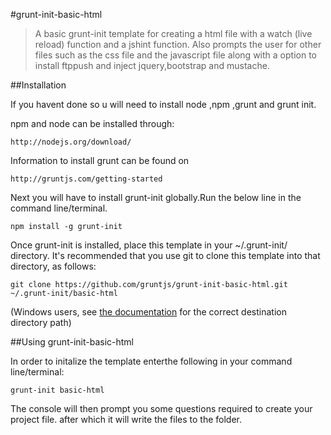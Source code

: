 #grunt-init-basic-html

> A basic grunt-init template for creating a html file with a watch (live reload) function and a jshint function.
> Also prompts the user for other files such as the css file and the javascript file along with a option to install ftppush and inject jquery,bootstrap and mustache.

##Installation

If you havent done so u will need to install node ,npm ,grunt and grunt init.

npm and node can be installed through:
```
http://nodejs.org/download/
```

Information to install grunt can be found on
```
http://gruntjs.com/getting-started
```
Next you will have to install grunt-init globally.Run the below line in the command line/terminal.
```
npm install -g grunt-init
```
Once grunt-init is installed, place this template in your ~/.grunt-init/ directory. It's recommended that you use git to clone this template into that directory, as follows:
```
git clone https://github.com/gruntjs/grunt-init-basic-html.git ~/.grunt-init/basic-html
```
(Windows users, see [the documentation](http://gruntjs.com/project-scaffolding) for the correct destination directory path)

##Using grunt-init-basic-html

In order to initalize the template enterthe following in your command line/terminal:
```
grunt-init basic-html
```
The console will then prompt you some questions required to create your project file. after which it will write the files to the folder.
